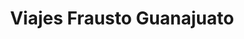 ---
title: "Viajes Frausto Guanajuato"
url: /guanajuato/viajes-frausto-guanajuato/
shop: Reisebüro
---